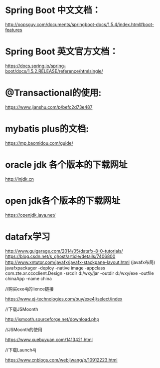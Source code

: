 # Spring Boot 中文文档：
http://oopsguy.com/documents/springboot-docs/1.5.4/index.html#boot-features
# Spring Boot 英文官方文档：
https://docs.spring.io/spring-boot/docs/1.5.2.RELEASE/reference/htmlsingle/
# @Transactional的使用:
 https://www.jianshu.com/p/befc2d73e487
# mybatis plus的文档:
 https://mp.baomidou.com/guide/
# oracle jdk 各个版本的下载网址
 http://injdk.cn
# open jdk各个版本的下载网址
 https://openjdk.java.net/
# datafx学习 
http://www.guigarage.com/2014/05/datafx-8-0-tutorials/
https://blog.csdn.net/s_ghost/article/details/7406800
http://www.xntutor.com/javafx/javafx-stackpane-layout.html (javafx布局)
javafxpackager -deploy -native image -appclass com.zte.xr.ccoclient.Design -srcdir d:/wxy/jar -outdir d:/wxy/exe -outfile chinaApp -name china

//购买exe4j的lience链接

https://www.ej-technologies.com/buy/exe4j/select/index


//下载JSMoonth

http://jsmooth.sourceforge.net/download.php

//JSMoonth的使用

https://www.xuebuyuan.com/1413421.html

//下载Launch4j

https://www.cnblogs.com/webjlwang/p/10912223.html
